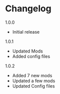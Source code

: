 # Changelog

1.0.0

- Initial release

1.0.1

- Updated Mods
- Added config files

1.0.2

- Added 7 new mods
- Updated a few mods
- Updated Config files

